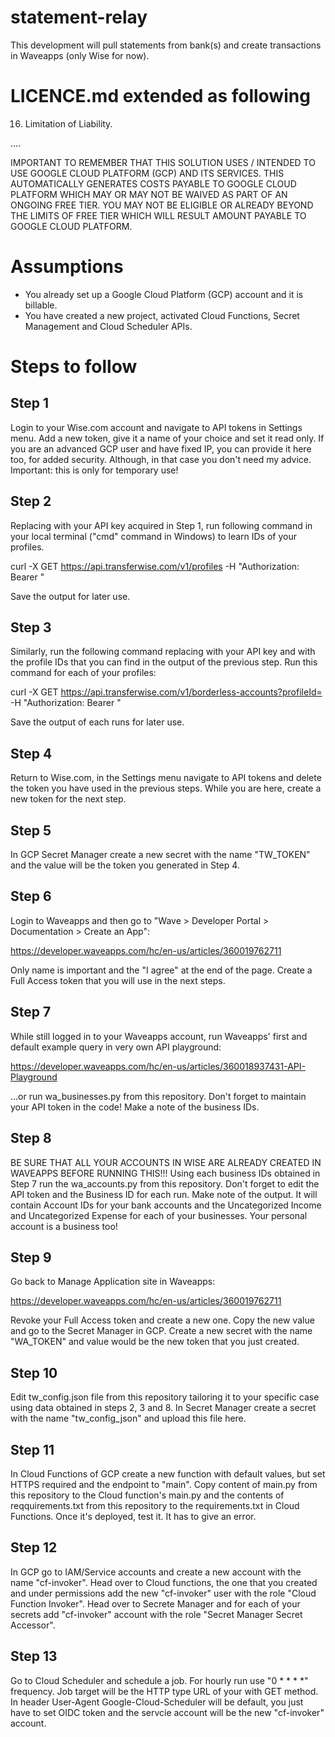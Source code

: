 # statement-relay
This development will pull statements from bank(s) and create transactions in Waveapps (only Wise for now).



LICENCE.md extended as following
================================
  16. Limitation of Liability.
  
  ....
  
  IMPORTANT TO REMEMBER THAT THIS SOLUTION USES / INTENDED TO USE
GOOGLE CLOUD PLATFORM (GCP) AND ITS SERVICES. THIS AUTOMATICALLY GENERATES
COSTS PAYABLE TO GOOGLE CLOUD PLATFORM WHICH MAY OR MAY NOT BE WAIVED AS
PART OF AN ONGOING FREE TIER. YOU MAY NOT BE ELIGIBLE OR ALREADY BEYOND
THE LIMITS OF FREE TIER WHICH WILL RESULT AMOUNT PAYABLE TO GOOGLE CLOUD
PLATFORM.

Assumptions
===========
- You already set up a Google Cloud Platform (GCP) account and it is billable.
- You have created a new project, activated Cloud Functions, Secret Management and Cloud Scheduler APIs.

Steps to follow
===============

Step 1
------
Login to your Wise.com account and navigate to API tokens in Settings menu.
Add a new token, give it a name of your choice and set it read only.
If you are an advanced GCP user and have fixed IP, you can provide it here too,
for added security. Although, in that case you don't need my advice.
Important: this is only for temporary use!

Step 2
------
Replacing <xxxxx> with your API key acquired in Step 1, run following command
in your local terminal ("cmd" command in Windows) to learn IDs of your profiles.
  
  curl -X GET https://api.transferwise.com/v1/profiles -H "Authorization: Bearer <xxxxx>"
  
Save the output for later use.

Step 3
------
Similarly, run the following command replacing <xxxxx> with your API key and
<profileID> with the profile IDs that you can find in the output of the
previous step. Run this command for each of your profiles:
  
  curl -X GET https://api.transferwise.com/v1/borderless-accounts?profileId=<profileID> -H "Authorization: Bearer <xxxxx>"

Save the output of each runs for later use.

Step 4
------
Return to Wise.com, in the Settings menu navigate to API tokens and delete
the token you have used in the previous steps. While you are here,
create a new token for the next step.

Step 5
------
In GCP Secret Manager create a new secret with the name "TW_TOKEN" and the value will be the token you generated in Step 4.

Step 6
------
Login to Waveapps and then go to "Wave > Developer Portal > Documentation > Create an App":
  
  https://developer.waveapps.com/hc/en-us/articles/360019762711

Only name is important and the "I agree" at the end of the page.
Create a Full Access token that you will use in the next steps.
  
Step 7
------
While still logged in to your Waveapps account, run Waveapps' first and default example query in very own API playground:
  
  https://developer.waveapps.com/hc/en-us/articles/360018937431-API-Playground

...or run wa_businesses.py from this repository. Don't forget to maintain your API token in the code!
Make a note of the business IDs.

Step 8
------
  BE SURE THAT ALL YOUR ACCOUNTS IN WISE ARE ALREADY CREATED IN WAVEAPPS BEFORE RUNNING THIS!!!
  Using each business IDs obtained in Step 7 run the wa_accounts.py from this repository. Don't forget to edit the API token and the Business ID for each run.
Make note of the output. It will contain Account IDs for your bank accounts and the Uncategorized Income and Uncategorized Expense for each of your businesses. Your personal account is a business too!
  
Step 9
  -------------
  Go back to Manage Application site in Waveapps:
  
  https://developer.waveapps.com/hc/en-us/articles/360019762711
  
  Revoke your Full Access token and create a new one. Copy the new value and go to the Secret Manager in GCP.
  Create a new secret with the name "WA_TOKEN" and value would be the new token that you just created.

  Step 10
  -------------
  Edit tw_config.json file from this repository tailoring it to your specific case using data obtained in steps 2, 3 and 8.
  In Secret Manager create a secret with the name "tw_config_json" and upload this file here.
  
  Step 11
  ----------
  In Cloud Functions of GCP create a new function with default values, but set HTTPS required and the endpoint to "main". Copy content of main.py from this repository to the Cloud function's main.py and the contents of reqquirements.txt from this repository to the requirements.txt in Cloud Functions.
  Once it's deployed, test it. It has to give an error.
  
  Step 12
  -------
  In GCP go to IAM/Service accounts and create a new account with the name "cf-invoker".
  Head over to Cloud functions, the one that you created and under permissions add the new "cf-invoker" user with the role "Cloud Function Invoker".
  Head over to Secrete Manager and for each of your secrets add "cf-invoker" account with the role "Secret Manager Secret Accessor".
  
  Step 13
  -------
Go to Cloud Scheduler and schedule a job. For hourly run use "0 * * * *" frequency. Job target will be the HTTP type URL of your with GET method.
  In header User-Agent Google-Cloud-Scheduler will be default, you just have to set OIDC token and the servcie account will be the new "cf-invoker" account.
  
  
